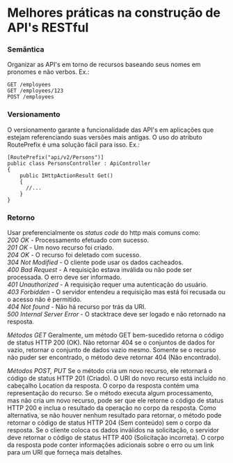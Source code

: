 <h1>Melhores práticas na construção de API's RESTful</h1>

<h3>Semântica</h3>
Organizar as API's em torno de recursos baseando seus nomes em pronomes e não verbos. Ex.:

```
GET /employees
GET /employees/123
POST /employees
```

<h3>Versionamento</h3>
O versionamento garante a funcionalidade das API's em aplicações que estejam referenciando suas versões mais antigas. O uso do atributo RoutePrefix é uma solução fácil para isso. Ex.:

```
[RoutePrefix("api/v2/Persons")]
public class PersonsController : ApiController
{
    public IHttpActionResult Get()
    {
      //...
    }
}
```

<h3>Retorno</h3>
Usar preferencialmente os <i>status code</i> do http mais comuns como:<br>
<i>200 OK</i> - Processamento efetuado com sucesso.<br>
<i>201 OK</i> - Um novo recurso foi criado.<br>
<i>204 OK</i> - O recurso foi deletado com sucesso.<br>
<i>304 Not Modified</i> - O cliente pode usar os dados cacheados.<br>
<i>400 Bad Request</i> - A requisição estava inválida ou não pode ser processada. O erro deve ser informado.<br>
<i>401 Unauthorized</i> - A requisição requer uma autenticação do usuário.<br>
<i>403 Forbidden</i> - O servidor entendeu a requisição mas está foi recusada ou o acesso não é permitido.<br>
<i>404 Not found</i> - Não há recurso por trás da URI.<br>
<i>500 Internal Server Error</i> - O stacktrace deve ser logado e não retornado na resposta.<br>

<i>Métodos GET</i>
Geralmente, um método GET bem-sucedido retorna o código de status HTTP 200 (OK). Não retornar 404 se o conjuntos de dados for vazio, retornar o conjunto de dados vazio mesmo. Somente se o recurso não puder ser encontrado, o método deve retornar 404 (Não encontrado).

<i>Métodos POST, PUT</i>
Se o método cria um novo recurso, ele retornará o código de status HTTP 201 (Criado). O URI do novo recurso está incluído no cabeçalho Location da resposta. O corpo da resposta contém uma representação do recurso.
Se o método executa algum processamento, mas não cria um novo recurso, pode ser que ele retorne o código de status HTTP 200 e inclua o resultado da operação no corpo da resposta. Como alternativa, se não houver nenhum resultado para retornar, o método pode retornar o código de status HTTP 204 (Sem conteúdo) sem o corpo da resposta.
Se o cliente coloca os dados inválidos na solicitação, o servidor deve retornar o código de status HTTP 400 (Solicitação incorreta). O corpo da resposta pode conter informações adicionais sobre o erro ou um link para um URI que forneça mais detalhes.
